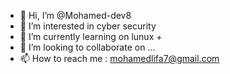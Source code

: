 - 👋 Hi, I’m @Mohamed-dev8
- 👀 I’m interested in cyber security
- 🌱 I’m currently learning on lunux +
- 💞️ I’m looking to collaborate on ...
- 📫 How to reach me :
mohamedlifa7@gmail.com

<!---
Mohamed-dev8/Mohamed-dev8 is a ✨ special ✨ repository because its `README.md` (this file) appears on your GitHub profile.
You can click the Preview link to take a look at your changes.
--->
